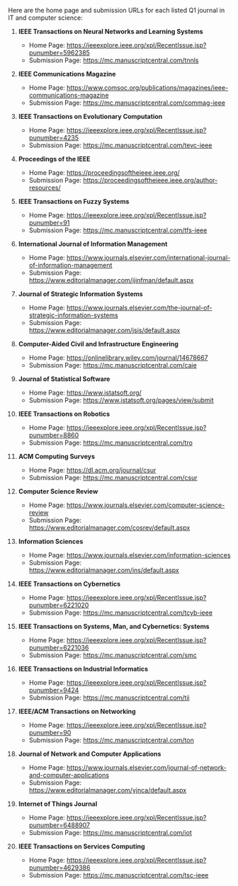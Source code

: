 Here are the home page and submission URLs for each listed Q1 journal in IT and computer science:

1. **IEEE Transactions on Neural Networks and Learning Systems**
   - Home Page: https://ieeexplore.ieee.org/xpl/RecentIssue.jsp?punumber=5962385
   - Submission Page: https://mc.manuscriptcentral.com/tnnls

2. **IEEE Communications Magazine**
   - Home Page: https://www.comsoc.org/publications/magazines/ieee-communications-magazine
   - Submission Page: https://mc.manuscriptcentral.com/commag-ieee

3. **IEEE Transactions on Evolutionary Computation**
   - Home Page: https://ieeexplore.ieee.org/xpl/RecentIssue.jsp?punumber=4235
   - Submission Page: https://mc.manuscriptcentral.com/tevc-ieee

4. **Proceedings of the IEEE**
   - Home Page: https://proceedingsoftheieee.ieee.org/
   - Submission Page: https://proceedingsoftheieee.ieee.org/author-resources/

5. **IEEE Transactions on Fuzzy Systems**
   - Home Page: https://ieeexplore.ieee.org/xpl/RecentIssue.jsp?punumber=91
   - Submission Page: https://mc.manuscriptcentral.com/tfs-ieee

6. **International Journal of Information Management**
   - Home Page: https://www.journals.elsevier.com/international-journal-of-information-management
   - Submission Page: https://www.editorialmanager.com/ijinfman/default.aspx

7. **Journal of Strategic Information Systems**
   - Home Page: https://www.journals.elsevier.com/the-journal-of-strategic-information-systems
   - Submission Page: https://www.editorialmanager.com/jsis/default.aspx

8. **Computer-Aided Civil and Infrastructure Engineering**
   - Home Page: https://onlinelibrary.wiley.com/journal/14678667
   - Submission Page: https://mc.manuscriptcentral.com/caie

9. **Journal of Statistical Software**
   - Home Page: https://www.jstatsoft.org/
   - Submission Page: https://www.jstatsoft.org/pages/view/submit

10. **IEEE Transactions on Robotics**
    - Home Page: https://ieeexplore.ieee.org/xpl/RecentIssue.jsp?punumber=8860
    - Submission Page: https://mc.manuscriptcentral.com/tro

11. **ACM Computing Surveys**
    - Home Page: https://dl.acm.org/journal/csur
    - Submission Page: https://mc.manuscriptcentral.com/csur

12. **Computer Science Review**
    - Home Page: https://www.journals.elsevier.com/computer-science-review
    - Submission Page: https://www.editorialmanager.com/cosrev/default.aspx

13. **Information Sciences**
    - Home Page: https://www.journals.elsevier.com/information-sciences
    - Submission Page: https://www.editorialmanager.com/ins/default.aspx

14. **IEEE Transactions on Cybernetics**
    - Home Page: https://ieeexplore.ieee.org/xpl/RecentIssue.jsp?punumber=6221020
    - Submission Page: https://mc.manuscriptcentral.com/tcyb-ieee

15. **IEEE Transactions on Systems, Man, and Cybernetics: Systems**
    - Home Page: https://ieeexplore.ieee.org/xpl/RecentIssue.jsp?punumber=6221036
    - Submission Page: https://mc.manuscriptcentral.com/smc

16. **IEEE Transactions on Industrial Informatics**
    - Home Page: https://ieeexplore.ieee.org/xpl/RecentIssue.jsp?punumber=9424
    - Submission Page: https://mc.manuscriptcentral.com/tii

17. **IEEE/ACM Transactions on Networking**
    - Home Page: https://ieeexplore.ieee.org/xpl/RecentIssue.jsp?punumber=90
    - Submission Page: https://mc.manuscriptcentral.com/ton

18. **Journal of Network and Computer Applications**
    - Home Page: https://www.journals.elsevier.com/journal-of-network-and-computer-applications
    - Submission Page: https://www.editorialmanager.com/yjnca/default.aspx

19. **Internet of Things Journal**
    - Home Page: https://ieeexplore.ieee.org/xpl/RecentIssue.jsp?punumber=6488907
    - Submission Page: https://mc.manuscriptcentral.com/iot

20. **IEEE Transactions on Services Computing**
    - Home Page: https://ieeexplore.ieee.org/xpl/RecentIssue.jsp?punumber=4629386
    - Submission Page: https://mc.manuscriptcentral.com/tsc-ieee
